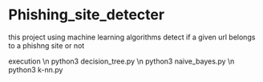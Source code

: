 # Phishing_site_detecter
this project using machine learning algorithms detect if a given url belongs to a phishng site or not <br/> 

execution \n
python3 decision_tree.py \n
python3 naive_bayes.py \n
python3 k-nn.py
